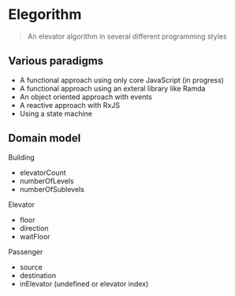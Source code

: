 Elegorithm
====================

> An elevator algorithm in several different programming styles

## Various paradigms

* A functional approach using only core JavaScript (in progress)
* A functional approach using an exteral library like Ramda
* An object oriented approach with events
* A reactive approach with RxJS
* Using a state machine

## Domain model

Building
- elevatorCount
- numberOfLevels
- numberOfSublevels

Elevator
- floor
- direction
- waitFloor

Passenger
- source
- destination
- inElevator (undefined or elevator index)
